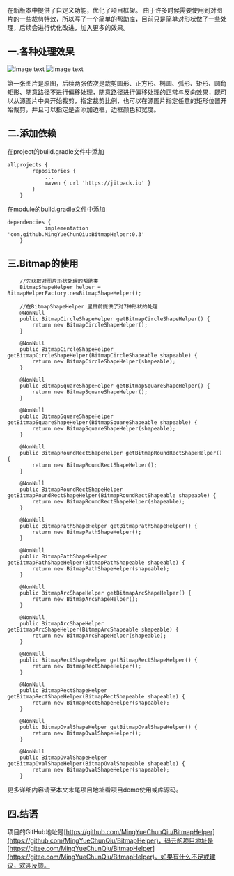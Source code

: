  在新版本中提供了自定义功能，优化了项目框架。
 由于许多时候需要使用到对图片的一些裁剪特效，所以写了一个简单的帮助库，目前只是简单对形状做了一些处理，后续会进行优化改进，加入更多的效果。
## 一.各种处理效果
![Image text](images/Screenshot_20181006-101504.jpg)
![Image text](images/Screenshot_20181006-145916.jpg)

第一张图片是原图，后续两张依次是裁剪圆形、正方形、椭圆、弧形、矩形、圆角矩形、随意路径不进行偏移处理，随意路径进行偏移处理的正常与反向效果，既可以从源图片中央开始裁剪，指定裁剪比例，也可以在源图片指定任意的矩形位置开始裁剪，并且可以指定是否添加边框，边框颜色和宽度。
## 二.添加依赖
在project的build.gradle文件中添加

```
allprojects {
		repositories {
			...
			maven { url 'https://jitpack.io' }
		}
	}
```
在module的build.gradle文件中添加

```
dependencies {
	        implementation 'com.github.MingYueChunQiu:BitmapHelper:0.3'
	}
```

## 三.Bitmap的使用
```
    //先获取对图片形状处理的帮助类
    BitmapShapeHelper helper = BitmapHelperFactory.newBitmapShapeHelper();
    
    //在BitmapShapeHelper 里目前提供了对7种形状的处理
	@NonNull
    public BitmapCircleShapeHelper getBitmapCircleShapeHelper() {
        return new BitmapCircleShapeHelper();
    }

    @NonNull
    public BitmapCircleShapeHelper getBitmapCircleShapeHelper(BitmapCircleShapeable shapeable) {
        return new BitmapCircleShapeHelper(shapeable);
    }

    @NonNull
    public BitmapSquareShapeHelper getBitmapSquareShapeHelper() {
        return new BitmapSquareShapeHelper();
    }

    @NonNull
    public BitmapSquareShapeHelper getBitmapSquareShapeHelper(BitmapSquareShapeable shapeable) {
        return new BitmapSquareShapeHelper(shapeable);
    }

    @NonNull
    public BitmapRoundRectShapeHelper getBitmapRoundRectShapeHelper() {
        return new BitmapRoundRectShapeHelper();
    }

    @NonNull
    public BitmapRoundRectShapeHelper getBitmapRoundRectShapeHelper(BitmapRoundRectShapeable shapeable) {
        return new BitmapRoundRectShapeHelper(shapeable);
    }

    @NonNull
    public BitmapPathShapeHelper getBitmapPathShapeHelper() {
        return new BitmapPathShapeHelper();
    }

    @NonNull
    public BitmapPathShapeHelper getBitmapPathShapeHelper(BitmapPathShapeable shapeable) {
        return new BitmapPathShapeHelper(shapeable);
    }

    @NonNull
    public BitmapArcShapeHelper getBitmapArcShapeHelper() {
        return new BitmapArcShapeHelper();
    }

    @NonNull
    public BitmapArcShapeHelper getBitmapArcShapeHelper(BitmapArcShapeable shapeable) {
        return new BitmapArcShapeHelper(shapeable);
    }

    @NonNull
    public BitmapRectShapeHelper getBitmapRectShapeHelper() {
        return new BitmapRectShapeHelper();
    }

    @NonNull
    public BitmapRectShapeHelper getBitmapRectShapeHelper(BitmapRectShapeable shapeable) {
        return new BitmapRectShapeHelper(shapeable);
    }

    @NonNull
    public BitmapOvalShapeHelper getBitmapOvalShapeHelper() {
        return new BitmapOvalShapeHelper();
    }

    @NonNull
    public BitmapOvalShapeHelper getBitmapOvalShapeHelper(BitmapOvalShapeable shapeable) {
        return new BitmapOvalShapeHelper(shapeable);
    }
```
更多详细内容请至本文末尾项目地址看项目demo使用或库源码。
## 四.结语
项目的GitHub地址是[https://github.com/MingYueChunQiu/BitmapHelper](https://github.com/MingYueChunQiu/BitmapHelper)，码云的项目地址是[https://gitee.com/MingYueChunQiu/BitmapHelper](https://gitee.com/MingYueChunQiu/BitmapHelper)。如果有什么不足或建议，欢迎反馈。
